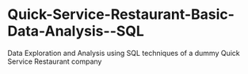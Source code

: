 # Quick-Service-Restaurant-Basic-Data-Analysis--SQL
 Data Exploration and Analysis using SQL techniques of a dummy Quick Service Restaurant company
